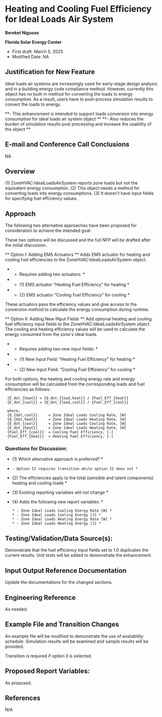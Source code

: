 Heating and Cooling Fuel Efficiency for Ideal Loads Air System
==============================================================

**Bereket Nigusse**

**Florida Solar Energy Center**

 - First draft: March 5, 2025
 - Modified Date: NA

## Justification for New Feature ##

Ideal loads air systems are increasingly used for early-stage design analysis and in a building energy code compliance method. 
However, currently this object has no built-in method for converting the loads to energy consumption. 
As a result, users have to post-process simulation results to convert the loads to energy. 

**- This enhancement is intended to support loads conversion into energy consumption for ideal loads air system object **
**- Also reduces the burden of simulation results post processing and increase the usability of the object **

## E-mail and  Conference Call Conclusions ##

NA

## Overview ##

(1) ZoneHVAC:IdealLoadsAirSystem reports zone loads but not the equivalent energy consumption.
(2) This object needs a method for converting loads into energy consumptions. 
(3) It doesn't have input fields for specifying fuel efficiency values.


## Approach ##

The following two alternative approaches have been proposed for consideration to achieve the intended goal:

These two options will be discussed and the full NFP will be drafted after the initial discussion.

** Option I: Adding EMS Actuators **
Adds EMS actuator for heating and cooling fuel efficiencies to the ZoneHVAC:IdealLoadsAirSystem object. 

 * - Requires adding two actuators: *
 * - (1) EMS actuator “Heating Fuel Efficiency” for heating *
 * - (2) EMS actuator “Cooling Fuel Efficiency” for cooling *

These actuators pass the efficiency values and give access to the conversion method to calculate the energy consumption during runtime.

** Option II: Adding New INput Fields **
Add optional heating and cooling fuel efficiency input fields to the ZoneHVAC:IdealLoadsAirSystem object. 
The cooling and heating efficiency values will be used to calculate the energy consumed from the zone's ideal loads.

 * - Requires adding two new input fields: *
 * - (1) New Input Field: “Heating Fuel Efficiency” for heating *
 * - (2) New Input Field: “Cooling Fuel Efficiency” for cooling *

For both options, the heating and cooling energy rate and energy consumption will be calculated from the corresponding loads and fuel efficiencies as follows:

	 {E_dot_{heat}} = {Q_dot_{load,heat}} / {Fuel_Eff_{heat}}
	 {E_dot_{cool}} = {Q_dot_{load,cool}} / {Fuel_Eff_{cool}}
	 
	 where,
	 {Q_{dot,cool}} 	= Zone Ideal Loads Cooling Rate, [W]
	 {Q_{dot,heat}} 	= Zone Ideal Loads Heating Rate, [W]
	 {E_dot_{cool}} 	= Zone Ideal Loads Cooling Rate, [W]
	 {E_dot_{heat}} 	= Zone Ideal Loads Heating Rate, [W]
	 {Fuel_Eff_{cool}} 	= Cooling Fuel Efficiency, [-]
	 {Fuel_Eff_{heat}} 	= Heating Fuel Efficiency, [-]
	 
	 
### Questions for Discussion:

* (1) Which alternative approach is preferred? *

*     - Option II requires transition while option II does not *

* (2) The efficiencies apply to the total (sensible and latent components) heating and cooling loads *

* (3) Existing reporting variables will not change *

* (4) Adds the following new report variables: *

      * - Zone Ideal Loads Cooling Energy Rate [W] *
      * - Zone Ideal Loads Cooling Energy [J] *
      * - Zone Ideal Loads Heating Energy Rate [W] *
      * - Zone Ideal Loads Heating Energy [J] *

 
## Testing/Validation/Data Source(s): ##

Demonstrate that the fuel efficiency input fields set to 1.0 duplicates the current results. Unit tests will be added to demonstrate the enhancement.

## Input Output Reference Documentation ##

Update the documentations for the changed sections.

## Engineering Reference ##

As needed.

## Example File and Transition Changes ##

An example file will be modified to demonstrate the use of availability schedule. Simulation results will be examined and sample results will be provided.

Transition is required if option II is selected.

## Proposed Report Variables: ##

As proposed.


## References ##

N/A
